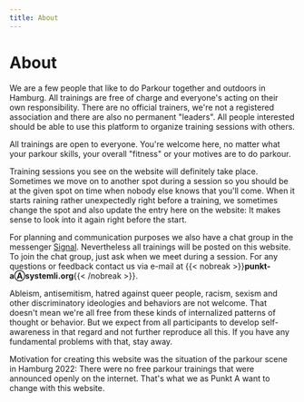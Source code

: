 ```yaml
---
title: About
---
```

# About
We are a few people that like to do Parkour together and outdoors in Hamburg. All trainings are free of charge and everyone's acting on their own responsibility. There are no official trainers, we're not a registered association and there are also no permanent "leaders". All people interested should be able to use this platform to organize training sessions with others.

All trainings are open to everyone. You're welcome here, no matter what your parkour skills, your overall "fitness" or your motives are to do parkour.

Training sessions you see on the website will definitely take place. Sometimes we move on to another spot during a session so you should be at the given spot on time when nobody else knows that you'll come. When it starts raining rather unexpectedly right before a training, we sometimes change the spot and also update the entry here on the website: It makes sense to look into it again right before the start.

For planning and communication purposes we also have a chat group in the messenger [Signal](https://signal.org/). Nevertheless all trainings will be posted on this website. To join the chat group, just ask when we meet during a session. For any questions or feedback contact us via e-mail at {{< nobreak >}}**punkt-aⒶsystemli.org**{{< /nobreak >}}.

Ableism, antisemitism, hatred against queer people, racism, sexism and other discriminatory ideologies and behaviors are not welcome. That doesn't mean we're all free from these kinds of internalized patterns of thought or behavior. But we expect from all participants to develop self-awareness in that regard and not further reproduce all this. If you have any fundamental problems with that, stay away.

Motivation for creating this website was the situation of the parkour scene in Hamburg 2022: There were no free parkour trainings that were announced openly on the internet. That's what we as Punkt A want to change with this website.
